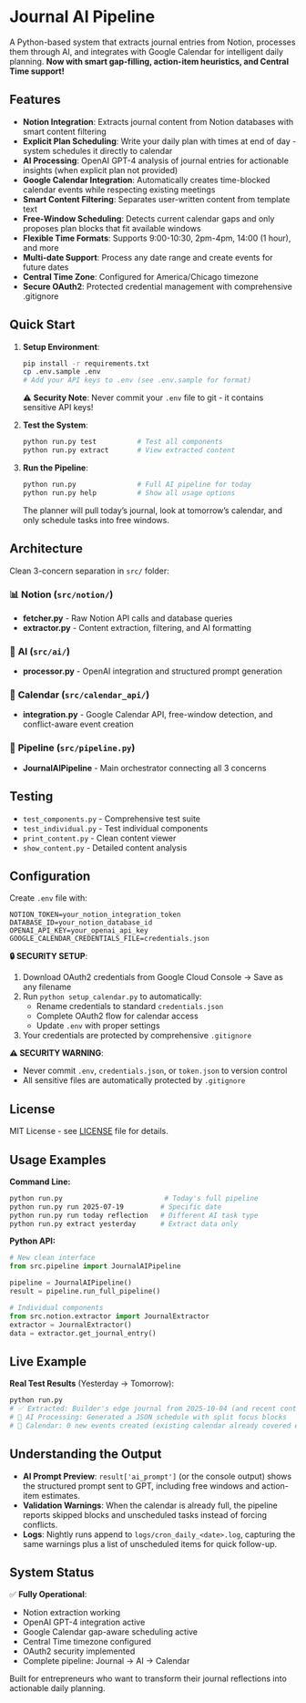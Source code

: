 # Journal AI Pipeline

A Python-based system that extracts journal entries from Notion, processes them through AI, and integrates with Google Calendar for intelligent daily planning. **Now with smart gap-filling, action-item heuristics, and Central Time support!**

## Features

- **Notion Integration**: Extracts journal content from Notion databases with smart content filtering
- **Explicit Plan Scheduling**: Write your daily plan with times at end of day - system schedules it directly to calendar
- **AI Processing**: OpenAI GPT-4 analysis of journal entries for actionable insights (when explicit plan not provided)
- **Google Calendar Integration**: Automatically creates time-blocked calendar events while respecting existing meetings
- **Smart Content Filtering**: Separates user-written content from template text
- **Free-Window Scheduling**: Detects current calendar gaps and only proposes plan blocks that fit available windows
- **Flexible Time Formats**: Supports 9:00-10:30, 2pm-4pm, 14:00 (1 hour), and more
- **Multi-date Support**: Process any date range and create events for future dates
- **Central Time Zone**: Configured for America/Chicago timezone
- **Secure OAuth2**: Protected credential management with comprehensive .gitignore

## Quick Start

1. **Setup Environment**:
   ```bash
   pip install -r requirements.txt
   cp .env.sample .env
   # Add your API keys to .env (see .env.sample for format)
   ```

   ⚠️ **Security Note**: Never commit your `.env` file to git - it contains sensitive API keys!

2. **Test the System**:
   ```bash
   python run.py test          # Test all components
   python run.py extract       # View extracted content
   ```

3. **Run the Pipeline**:
   ```bash
   python run.py               # Full AI pipeline for today
   python run.py help          # Show all usage options
   ```

   The planner will pull today’s journal, look at tomorrow’s calendar, and only schedule tasks into free windows.

## Architecture

Clean 3-concern separation in `src/` folder:

### 📊 **Notion** (`src/notion/`)
- **fetcher.py** - Raw Notion API calls and database queries
- **extractor.py** - Content extraction, filtering, and AI formatting

### 🤖 **AI** (`src/ai/`) 
- **processor.py** - OpenAI integration and structured prompt generation

### 📅 **Calendar** (`src/calendar_api/`)
- **integration.py** - Google Calendar API, free-window detection, and conflict-aware event creation

### 🔧 **Pipeline** (`src/pipeline.py`)
- **JournalAIPipeline** - Main orchestrator connecting all 3 concerns

## Testing

- `test_components.py` - Comprehensive test suite
- `test_individual.py` - Test individual components
- `print_content.py` - Clean content viewer
- `show_content.py` - Detailed content analysis

## Configuration

Create `.env` file with:
```
NOTION_TOKEN=your_notion_integration_token
DATABASE_ID=your_notion_database_id
OPENAI_API_KEY=your_openai_api_key
GOOGLE_CALENDAR_CREDENTIALS_FILE=credentials.json
```

**🔒 SECURITY SETUP**:
1. Download OAuth2 credentials from Google Cloud Console → Save as any filename
2. Run `python setup_calendar.py` to automatically:
   - Rename credentials to standard `credentials.json`
   - Complete OAuth2 flow for calendar access
   - Update `.env` with proper settings
3. Your credentials are protected by comprehensive `.gitignore`

**⚠️ SECURITY WARNING**: 
- Never commit `.env`, `credentials.json`, or `token.json` to version control
- All sensitive files are automatically protected by `.gitignore`

## License

MIT License - see [LICENSE](LICENSE) file for details.

## Usage Examples

**Command Line:**
```bash
python run.py                         # Today's full pipeline
python run.py run 2025-07-19         # Specific date
python run.py run today reflection   # Different AI task type
python run.py extract yesterday      # Extract data only
```

**Python API:**
```python
# New clean interface
from src.pipeline import JournalAIPipeline

pipeline = JournalAIPipeline()
result = pipeline.run_full_pipeline()

# Individual components
from src.notion.extractor import JournalExtractor
extractor = JournalExtractor()
data = extractor.get_journal_entry()
```

## Live Example

**Real Test Results** (Yesterday → Tomorrow):
```bash
python run.py
# ✅ Extracted: Builder's edge journal from 2025-10-04 (and recent context)
# 🤖 AI Processing: Generated a JSON schedule with split focus blocks
# 📅 Calendar: 0 new events created (existing calendar already covered every free window; warnings logged instead)
```

## Understanding the Output

- **AI Prompt Preview**: `result['ai_prompt']` (or the console output) shows the structured prompt sent to GPT, including free windows and action-item estimates.
- **Validation Warnings**: When the calendar is already full, the pipeline reports skipped blocks and unscheduled tasks instead of forcing conflicts.
- **Logs**: Nightly runs append to `logs/cron_daily_<date>.log`, capturing the same warnings plus a list of unscheduled items for quick follow-up.

## System Status

✅ **Fully Operational**:
- Notion extraction working
- OpenAI GPT-4 integration active  
- Google Calendar gap-aware scheduling active
- Central Time timezone configured
- OAuth2 security implemented
- Complete pipeline: Journal → AI → Calendar

Built for entrepreneurs who want to transform their journal reflections into actionable daily planning.
